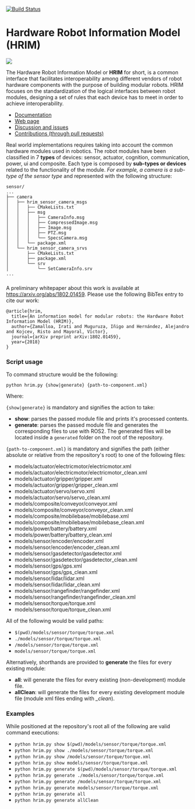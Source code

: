 [![Build Status](https://travis-ci.org/erlerobot/HRIM.svg?branch=master)](https://travis-ci.org/erlerobot/HRIM)

# Hardware Robot Information Model (HRIM)

![](https://docs.h-ros.com/user/pages/04.HRIM/StandardLogicalInterface.jpg)

The Hardware Robot Information Model or **HRIM** for short, is a common interface that facilitates interoperability among different vendors of robot hardware components with the purpose of building modular robots. HRIM focuses on the standardization of the logical interfaces between robot modules, designing a set of rules that each device has to meet in order to achieve interoperability.

- [Documentation](https://docs.h-ros.com/hrim)
- [Web page](http://therobotmodel.com)
- [Discussion and issues](https://github.com/erlerobot/HRIM/issues)
- [Contributions (through pull requests)](https://github.com/erlerobot/HRIM/pulls)

Real world implementations requires taking into account the common hardware modules used in robotics. The robot modules have been classified in 7 **types** of devices: sensor, actuator, cognition, communication, power, ui and composite. Each type is composed by **sub-types or devices** related to the functionality of the module. *For example, a camera is a sub-type of the sensor type* and represented with the following structure:

```
sensor/
...
├── camera
│   ├── hrim_sensor_camera_msgs
│   │   ├── CMakeLists.txt
│   │   ├── msg
│   │   │   ├── CameraInfo.msg
│   │   │   ├── CompressedImage.msg
│   │   │   ├── Image.msg
│   │   │   ├── PTZ.msg
│   │   │   └── SpecsCamera.msg
│   │   └── package.xml
│   └── hrim_sensor_camera_srvs
│       ├── CMakeLists.txt
│       ├── package.xml
│       └── srv
│           └── SetCameraInfo.srv
...
```

###


A preliminary whitepaper about this work is available at https://arxiv.org/abs/1802.01459. Please use the following BibTex entry to cite our work:

```
@article{hrim,
  title={An information model for modular robots: the Hardware Robot Information Model (HRIM)},
  author={Zamalloa, Irati and Muguruza, Iñigo and Hernández, Alejandro and Kojcev, Risto and Mayoral, Víctor},
  journal={arXiv preprint arXiv:1802.01459},
  year={2018}
}
```

### Script usage

To command structure would be the following:
```
python hrim.py {show|generate} {path-to-component.xml}
```
Where:

`{show|generate}` is mandatory and signifies the action to take:
* **show**: parses the passed module file and prints it's processed contents.
* **generate**: parses the passed module file and generates the corresponding files to use with ROS2. The generated files will be located inside  a `generated` folder on the root of the repository.

`{path-to-component.xml}` is mandatory and signifies the path (either absolute or relative from the repository's root) to one of the following files:
* models/actuator/electricmotor/electricmotor.xml
* models/actuator/electricmotor/electricmotor_clean.xml
* models/actuator/gripper/gripper.xml
* models/actuator/gripper/gripper_clean.xml
* models/actuator/servo/servo.xml
* models/actuator/servo/servo_clean.xml
* models/composite/conveyor/conveyor.xml
* models/composite/conveyor/conveyor_clean.xml
* models/composite/mobilebase/mobilebase.xml
* models/composite/mobilebase/mobilebase_clean.xml
* models/power/battery/battery.xml
* models/power/battery/battery_clean.xml
* models/sensor/encoder/encoder.xml
* models/sensor/encoder/encoder_clean.xml
* models/sensor/gasdetector/gasdetector.xml
* models/sensor/gasdetector/gasdetector_clean.xml
* models/sensor/gps/gps.xml
* models/sensor/gps/gps_clean.xml
* models/sensor/lidar/lidar.xml
* models/sensor/lidar/lidar_clean.xml
* models/sensor/rangefinder/rangefinder.xml
* models/sensor/rangefinder/rangefinder_clean.xml
* models/sensor/torque/torque.xml
* models/sensor/torque/torque_clean.xml

All of the following would be valid paths:
* `$(pwd)/models/sensor/torque/torque.xml`
* `./models/sensor/torque/torque.xml`
* `/models/sensor/torque/torque.xml`
* `models/sensor/torque/torque.xml`


Alternatively, shorthands are provided to **generate** the files for every existing module:
* **all**: will generate the files for every existing (non-development) module file.
* **allClean**: will generate the files for every existing development module file (module xml files ending with *_clean*).

### Examples

While positioned at the repository's root all of the following are valid command executions:

* `python hrim.py show $(pwd)/models/sensor/torque/torque.xml`
* `python hrim.py show ./models/sensor/torque/torque.xml`
* `python hrim.py show /models/sensor/torque/torque.xml`
* `python hrim.py show models/sensor/torque/torque.xml`
* `python hrim.py generate $(pwd)/models/sensor/torque/torque.xml`
* `python hrim.py generate ./models/sensor/torque/torque.xml`
* `python hrim.py generate /models/sensor/torque/torque.xml`
* `python hrim.py generate models/sensor/torque/torque.xml`
* `python hrim.py generate all`
* `python hrim.py generate allClean`
